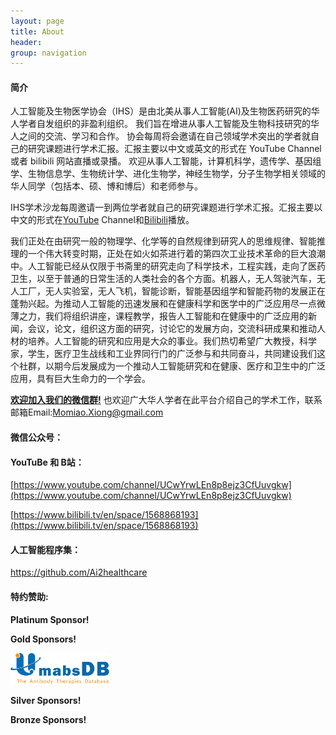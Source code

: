 ```yaml
---
layout: page
title: About
header:
group: navigation
---
```


#### 简介

人工智能及生物医学协会（IHS）是由北美从事人工智能(AI)及生物医药研究的华人学者自发组织的非盈利组织。 我们旨在增进从事人工智能及生物科技研究的华人之间的交流、学习和合作。 协会每周将会邀请在自己领域学术突出的学者就自己的研究课题进行学术汇报。汇报主要以中文或英文的形式在 YouTube Channel 或者 bilibili 网站直播或录播。 欢迎从事人工智能，计算机科学，遗传学、基因组学、生物信息学、生物统计学、进化生物学，神经生物学，分子生物学相关领域的华人同学（包括本、硕、博和博后）和老师参与。

IHS学术沙龙每周邀请一到两位学者就自己的研究课题进行学术汇报。汇报主要以中文的形式在[YouTube](https://www.youtube.com/channel/UCk4tsPZOzGkP2IaU4YvUG_g/videos) Channel和[Bilibili](https://space.bilibili.com/298768313)播放。

我们正处在由研究一般的物理学、化学等的自然规律到研究人的思维规律、智能推理的一个伟大转变时期，正处在如火如茶进行着的第四次工业技术革命的巨大浪潮中。人工智能已经从仅限于书斋里的研究走向了科学技术，工程实践，走向了医药卫生，以至于普通的日常生活的人类社会的各个方面。机器人，无人驾驶汽车，无人工厂，无人实验室，无人飞机，智能诊断，智能基因组学和智能药物的发展正在蓬勃兴起。为推动人工智能的迅速发展和在健康科学和医学中的广泛应用尽一点微薄之力，我们将组织讲座，课程教学，报告人工智能和在健康中的广泛应用的新闻，会议，论文，组织这方面的研究，讨论它的发展方向，交流科研成果和推动人材的培养。人工智能的研究和应用是大众的事业。我们热切希望广大教授，科学家，学生，医疗卫生战线和工业界同行门的广泛参与和共同奋斗，共同建设我们这个社群，以期今后发展成为一个推动人工智能研究和在健康、医疗和卫生中的广泛应用，具有巨大生命力的一个学会。

**[欢迎加入我们的微信群!]()** 也欢迎广大华人学者在此平台介绍自己的学术工作，联系邮箱Email:[Momiao.Xiong@gmail.com](mailto:Momiao.Xiong@gmail.com)

#### 微信公众号：

#### YouTuBe 和 B站：

[https://www.youtube.com/channel/UCwYrwLEn8p8ejz3CfUuvgkw](https://www.youtube.com/channel/UCwYrwLEn8p8ejz3CfUuvgkw)

[https://www.bilibili.tv/en/space/1568868193](https://www.bilibili.tv/en/space/1568868193)

#### 人工智能程序集：

https://github.com/Ai2healthcare

#### 特约赞助:

**Platinum Sponsor!**


**Gold Sponsors!**

[<img alt="" width="160px" src="images/Umabs-2022.png" />](https://umabs.com/)

**Silver Sponsors!**


**Bronze Sponsors!**

